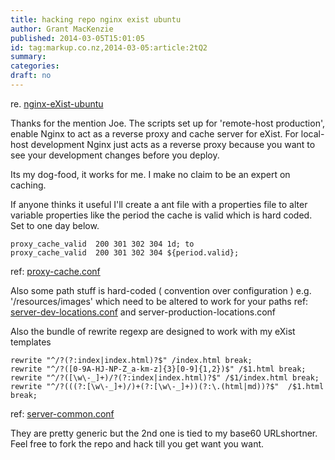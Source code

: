 ```yaml
---
title: hacking repo nginx exist ubuntu
author: Grant MacKenzie
published: 2014-03-05T15:01:05
id: tag:markup.co.nz,2014-03-05:article:2tQ2
summary:
categories:
draft: no
---
```


re. [nginx-eXist-ubuntu](https://github.com/grantmacken/nginx-eXist-ubuntu)


Thanks for the mention Joe.
The scripts set up for 'remote-host  production',  enable  Nginx to act as a reverse proxy and cache server for eXist.
For local-host development  Nginx just acts as a reverse proxy because you want to see your development changes before you deploy.

Its my dog-food, it works for me.  I make no claim to be an expert on caching.

If anyone thinks it useful I'll create a ant file with a properties file to alter variable properties like
the period the cache is valid which is hard coded. Set to one day below.

    proxy_cache_valid  200 301 302 304 1d; to
    proxy_cache_valid  200 301 302 304 ${period.valid};

ref:  [proxy-cache.conf]( https://github.com/grantmacken/nginx-eXist-ubuntu/blob/master/config/prod/proxy-cache.conf )

Also some path stuff is hard-coded ( convention over configuration )
e.g.  '/resources/images'  which need to be altered to work for your paths
ref:  [server-dev-locations.conf](https://github.com/grantmacken/nginx-eXist-ubuntu/blob/master/config/prod/server-production-locations.conf) and server-production-locations.conf

Also the bundle of rewrite regexp are designed to work with my eXist templates

    rewrite "^/?(?:index|index.html)?$" /index.html break;
    rewrite "^/?([0-9A-HJ-NP-Z_a-km-z]{3}[0-9]{1,2})$" /$1.html break;
    rewrite "^/?([\w\-_]+)/?(?:index|index.html)?$" /$1/index.html break;
    rewrite "^/?(((?:[\w\-_]+)/)+(?:[\w\-_]+))(?:\.(html|md))?$"  /$1.html break;

ref: [server-common.conf](https://github.com/grantmacken/nginx-eXist-ubuntu/blob/master/config/common/server-common.conf)

They are pretty generic but the 2nd one is tied to my base60 URLshortner.
Feel free to fork the repo and hack till you get want you want.
